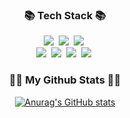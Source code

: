 <h3 align="center">📚 Tech Stack 📚</h3>
<p align="center">
  <img src="https://img.shields.io/badge/HTML5-E34F26.svg?&style=flat-round&logo=HTML5&logoColor=white"/></a>&nbsp
  <img src="https://img.shields.io/badge/CSS-1572B6.svg?&style=flat-round&logo=CSS3&logoColor=white"/></a>&nbsp 
  <img src="https://img.shields.io/badge/Sass-CC6699?style=flat-round&logo=Sass&logoColor=white"/></a>&nbsp 
  <br>
  <img src="https://img.shields.io/badge/Javascript-6DB33F?style=flat-round&logo=javascript&logoColor=white"/></a>&nbsp
  <img src="https://img.shields.io/badge/Typescript-6DB33F?style=flat-round&logo=typescriptt&logoColor=white"/></a>&nbsp 
  <img src="https://img.shields.io/badge/React-339933?style=flat-round&logo=react&logoColor=white"/></a>&nbsp
  <img src="https://img.shields.io/badge/Vue-000000?style=flat-round&logo=Vue&logoColor=white"/></a>&nbsp
  <br>

</p>



<h3 align="center">👩‍💻 My Github Stats 👩‍💻</h3>
<div align="center">

[![Anurag's GitHub stats](https://github-readme-stats.vercel.app/api?username=DDoon&hide_title=true&show_icons=true&include_all_commits=true&disable_animations=true&theme=vue)](https://github.com/anuraghazra/github-readme-stats)
</div>
